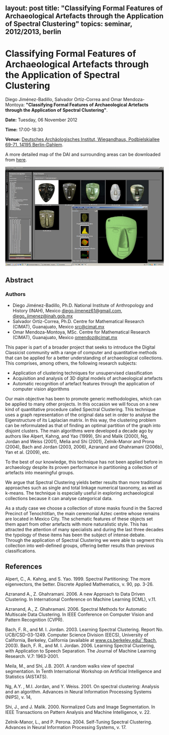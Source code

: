 layout: post
title: "Classifying Formal Features of Archaeological Artefacts through the Application of Spectral Clustering"
topics: seminar, 2012/2013, berlin
---
# Classifying Formal Features of Archaeological Artefacts through the Application of Spectral Clustering

Diego Jiménez-Badillo, Salvador Ortíz-Correa and Omar Mendoza-Montoya: **"Classifying Formal Features of Archaeological Artefacts through the Application of Spectral Clustering"**.

**Date:** Tuesday, 06 November 2012

**Time:** 17:00-18:30

**Venue:** [Deutsches Archäologisches Institut, Wiegandhaus, Podbielskiallee 69-71, 14195 Berlin-Dahlem](http://goo.gl/maps/TfRfy). 

A more detailed map of the DAI and surrounding areas can be downloaded from [here](/berlin/files/Anreise_zum_DAI.pdf).

![Image showing the results of spectral clustering applied stone masks in the image are from the Great Temple of Tenochtitlan (Aztec, XV-XVI centuries).](../files/Clustering_Software.jpg)

## Abstract
### Authors
* Diego Jiménez-Badillo, Ph.D. National Institute of Anthropology and History (INAH), Mexico <diego.jimenez61@gmail.com>, <diego_jimenez@inah.gob.mx>
* Salvador Ortíz-Correa, Ph.D. Centre for Mathematical Research (CIMAT), Guanajuato, Mexico <src@cimat.mx>
* Omar Mendoza-Montoya, MSc. Centre for Mathematical Research (CIMAT), Guanajuato, Mexico <omendoz@cimat.mx>

This paper is part of a broader project that seeks to introduce the Digital Classicist community with a range of computer and quantitative methods that can be applied for a better understanding of archaeological collections. This comprises, among others, the following research subjects:

* Application of clustering techniques for unsupervised classification
* Acquisition and analysis of 3D digital models of archaeological artefacts
* Automatic recognition of artefact features through the application of computer vision algorithms

Our main objective has been to promote generic methodologies, which can be applied to many other projects. In this occasion we will focus on a new kind of quantitative procedure called Spectral Clustering. This technique uses a graph representation of the original data set in order to analyse the Eigenstructure of its Laplacian matrix. In this way, the clustering problem can be reformulated as that of finding an optimal partition of the graph into disjoint clusters. The main algorithms were developed a decade ago by authors like Alpert, Kahng, and Yao (1999), Shi and Malik (2000), Ng, Jordan and Weiss (2001), Melia and Shi (2001), Zelnik-Manor and Prona (2004), Bach and Jordan (2003, 2006), Azranand and Ghahramani (2006b), Yan et al. (2009), etc. 

To the best of our knowledge, this technique has not been applied before in archaeology despite its proven performance in partitioning a collection of artefacts into meaningful groups. 

We argue that Spectral Clustering yields better results than more traditional approaches such as single and total linkage numerical taxonomy, as well as k-means. The technique is especially useful in exploring archaeological collections because it can analyse categorical data.

As a study case we choose a collection of stone masks found in the Sacred Precinct of Tenochtitlan, the main ceremonial Aztec centre whose remains are located in Mexico City. The schematic features of these objects set them apart from other artefacts with more naturalistic style. This has attracted the attention of many specialists and during the last three decades the typology of these items has been the subject of intense debate. Through the application of Spectral Clustering we were able to segment this collection into well-defined groups, offering better results than previous classifications.

## References
Alpert, C., A. Kahng, and S. Yao. 1999. Spectral Partitioning: The more eigenvectors, the better. Discrete Applied Mathematics, v. 90, pp. 3-26.

Azranand A., Z. Ghahramani. 2006. A new Approach to Data Driven Clustering. In International Conference on Machine Learning (ICML), v.11.

Azranand, A., Z. Ghahramani. 2006. Spectral Methods for Automatic Multiscale Data Clustering. In IEEE Conference on Computer Vision and Pattern Recognition (CVPR).

Bach, F. R., and M. I. Jordan. 2003. Learning Spectral Clustering. Report No. UCB/CSD-03-1249. Computer Science Division (EECS), University of California, Berkeley, California (available at www.cs.berkeley.edu/˜fbach, 2003).
Bach, F. R., and M. I. Jordan. 2006. Learning Spectral Clustering, with Application to Speech Separation. The Journal of Machine Learning Research. V.7: 1963-2001.

Meila, M., and Shi, J.B. 2001. A random walks view of spectral segmentation. In Tenth International Workshop on Artificial Intelligence and Statistics (AISTATS).

Ng, A.Y. , M.I.  Jordan, and Y. Weiss. 2001. On spectral clustering: Analysis and an algorithm. Advances in Neural Information Processing Systems (NIPS), v. 14,

Shi, J., and J. Malik. 2000. Normalized Cuts and Image Segmentation. In IEEE Transactions on Pattern Analysis and Machine Intelligence, v. 22.

Zelnik-Manor, L., and P. Perona.  2004. Self-Tuning Spectral Clustering. Advances in Neural Information Processing Systems, v. 17.
